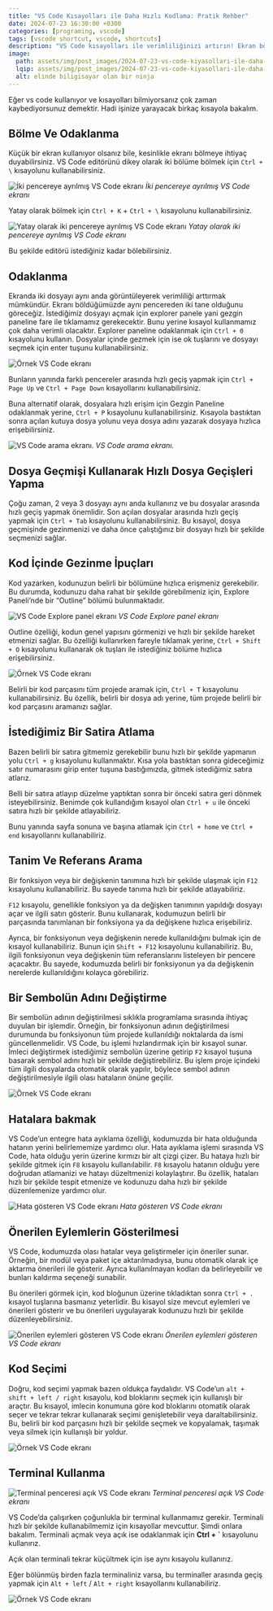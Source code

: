```yaml
---
title: "VS Code Kısayolları ile Daha Hızlı Kodlama: Pratik Rehber"
date: 2024-07-23 16:30:00 +0300
categories: [programing, vscode]
tags: [vscode shortcut, vscode, shortcuts]
description: "VS Code kısayolları ile verimliliğinizi artırın! Ekran bölme, dosya geçişleri, kod navigasyonu ve terminal kullanımı için en iyi ipuçlarını keşfedin."
image:
  path: assets/img/post_images/2024-07-23-vs-code-kiyasollari-ile-daha-hizli-kodlama.png
  lqip: assets/img/post_images/2024-07-23-vs-code-kiyasollari-ile-daha-hizli-kodlama-low.png
  alt: elinde biligisayar olan bir ninja
---
```


Eğer vs code kullanıyor ve kısayolları bilmiyorsanız çok zaman kaybediyorsunuz demektir. Hadi işinize yarayacak birkaç kısayola bakalım.

## Bölme Ve Odaklanma

Küçük bir ekran kullanıyor olsanız bile, kesinlikle ekranı bölmeye ihtiyaç duyabilirsiniz. VS Code editörünü dikey olarak iki bölüme bölmek için `Ctrl + \` kısayolunu kullanabilirsiniz.

![İki pencereye ayrılmış VS Code ekranı](assets/img/post_images/2024-07-23-vs-code-kiyasollari-ile-daha-hizli-kodlama2.webp)
_İki pencereye ayrılmış VS Code ekranı_

Yatay olarak bölmek için `Ctrl + K` + `Ctrl + \` kısayolunu kullanabilirsiniz.

![Yatay olarak iki pencereye ayrılmış VS Code ekranı](assets/img/post_images/2024-07-23-vs-code-kiyasollari-ile-daha-hizli-kodlama-3.webp)
_Yatay olarak iki pencereye ayrılmış VS Code ekranı_

Bu şekilde editörü istediğiniz kadar bölebilirsiniz.

## Odaklanma

Ekranda iki dosyayı aynı anda görüntüleyerek verimliliği arttırmak mümkündür. Ekranı böldüğümüzde aynı pencereden iki tane olduğunu göreceğiz. İstediğimiz dosyayı açmak için explorer panele yani gezgin paneline fare ile tıklamamız gerekecektir. Bunu yerine kısayol kullanmamız çok daha verimli olacaktır. Explorer paneline odaklanmak için `Ctrl + 0` kısayolunu kullanın. Dosyalar içinde gezmek için ise ok tuşlarını ve dosyayı seçmek için enter tuşunu kullanabilirsiniz.

![Örnek VS Code ekranı](assets/img/post_images/2024-07-23-vs-code-kiyasollari-ile-daha-hizli-kodlama-4.webp)

Bunların yanında farklı pencereler arasında hızlı geçiş yapmak için `Ctrl + Page Up` ve `Ctrl + Page Down` kısayollarını kullanabilirsiniz.

Buna alternatif olarak, dosyalara hızlı erişim için Gezgin Paneline odaklanmak yerine, `Ctrl + P` kısayolunu kullanabilirsiniz. Kısayola bastıktan sonra açılan kutuya dosya yolunu veya dosya adını yazarak dosyaya hızlıca erişebilirsiniz.

![VS Code arama ekranı.](assets/img/post_images/2024-07-23-vs-code-kiyasollari-ile-daha-hizli-kodlama-5.webp)
_VS Code arama ekranı._

## Dosya Geçmişi Kullanarak Hızlı Dosya Geçişleri Yapma

Çoğu zaman, 2 veya 3 dosyayı aynı anda kullanırız ve bu dosyalar arasında hızlı geçiş yapmak önemlidir. Son açılan dosyalar arasında hızlı geçiş yapmak için `Ctrl + Tab` kısayolunu kullanabilirsiniz. Bu kısayol, dosya geçmişinde gezinmenizi ve daha önce çalıştığınız bir dosyayı hızlı bir şekilde seçmenizi sağlar.

## Kod İçinde Gezinme İpuçları

Kod yazarken, kodunuzun belirli bir bölümüne hızlıca erişmeniz gerekebilir. Bu durumda, kodunuzu daha rahat bir şekilde görebilmeniz için, Explore Paneli’nde bir “Outline” bölümü bulunmaktadır.

![VS Code Explore panel ekranı](assets/img/post_images/2024-07-23-vs-code-kiyasollari-ile-daha-hizli-kodlama-6.webp)
_VS Code Explore panel ekranı_

Outline özelliği, kodun genel yapısını görmenizi ve hızlı bir şekilde hareket etmenizi sağlar. Bu özelliği kullanırken fareyle tıklamak yerine, `Ctrl + Shift + O` kısayolunu kullanarak ok tuşları ile istediğiniz bölüme hızlıca erişebilirsiniz.

![Örnek VS Code ekranı](assets/img/post_images/2024-07-23-vs-code-kiyasollari-ile-daha-hizli-kodlama-7.webp)

Belirli bir kod parçasını tüm projede aramak için, `Ctrl + T` kısayolunu kullanabilirsiniz. Bu özellik, belirli bir dosya adı yerine, tüm projede belirli bir kod parçasını aramanızı sağlar.

## İstediğimiz Bir Satira Atlama

Bazen belirli bir satıra gitmemiz gerekebilir bunu hızlı bir şekilde yapmanın yolu `Ctrl + g` kısayolunu kullanmaktır. Kısa yola bastıktan sonra gideceğimiz satır numarasını girip enter tuşuna bastığımızda, gitmek istediğimiz satıra atlarız.

Belli bir satıra atlayıp düzelme yaptıktan sonra bir önceki satıra geri dönmek isteyebilirsiniz. Benimde çok kullandığım kısayol olan `Ctrl + u` ile önceki satıra hızlı bir şekilde atlayabiliriz.

Bunu yanında sayfa sonuna ve başına atlamak için `Ctrl + home` ve `Ctrl + end` kısayollarını kullanabiliriz.

## Tanim Ve Referans Arama

Bir fonksiyon veya bir değişkenin tanımına hızlı bir şekilde ulaşmak için `F12` kısayolunu kullanabiliriz. Bu sayede tanıma hızlı bir şekilde atlayabiliriz.

`F12` kısayolu, genellikle fonksiyon ya da değişken tanımının yapıldığı dosyayı açar ve ilgili satırı gösterir. Bunu kullanarak, kodumuzun belirli bir parçasında tanımlanan bir fonksiyona ya da değişkene hızlıca erişebiliriz.

Ayrıca, bir fonksiyonun veya değişkenin nerede kullanıldığını bulmak için de kısayol kullanabiliriz. Bunun için `Shift + F12` kısayolunu kullanabiliriz. Bu, ilgili fonksiyonun veya değişkenin tüm referanslarını listeleyen bir pencere açacaktır. Bu sayede, kodumuzda belirli bir fonksiyonun ya da değişkenin nerelerde kullanıldığını kolayca görebiliriz.

## Bir Sembolün Adını Değiştirme

Bir sembolün adının değiştirilmesi sıklıkla programlama sırasında ihtiyaç duyulan bir işlemdir. Örneğin, bir fonksiyonun adının değiştirilmesi durumunda bu fonksiyonun tüm projede kullanıldığı noktalarda da ismi güncellenmelidir. VS Code, bu işlemi hızlandırmak için bir kısayol sunar. İmleci değiştirmek istediğimiz sembolün üzerine getirip `F2` kısayol tuşuna basarak sembol adını hızlı bir şekilde değiştirebiliriz. Bu işlem proje içindeki tüm ilgili dosyalarda otomatik olarak yapılır, böylece sembol adının değiştirilmesiyle ilgili olası hataların önüne geçilir.

![Örnek VS Code ekranı](assets/img/post_images/2024-07-23-vs-code-kiyasollari-ile-daha-hizli-kodlama-8.webp)

## Hatalara bakmak

VS Code’un entegre hata ayıklama özelliği, kodumuzda bir hata olduğunda hatanın yerini belirlememize yardımcı olur. Hata ayıklama işlemi sırasında VS Code, hata olduğu yerin üzerine kırmızı bir alt çizgi çizer. Bu hataya hızlı bir şekilde gitmek için `F8` kısayolu kullanılabilir. `F8` kısayolu hatanın olduğu yere doğrudan atlamanizi ve hatayı düzeltmenizi kolaylaştırır. Bu özellik, hataları hızlı bir şekilde tespit etmenize ve kodunuzu daha hızlı bir şekilde düzenlemenize yardımcı olur.

![Hata gösteren VS Code ekranı](assets/img/post_images/2024-07-23-vs-code-kiyasollari-ile-daha-hizli-kodlama-9.webp)
_Hata gösteren VS Code ekranı_

## Önerilen Eylemlerin Gösterilmesi

VS Code, kodumuzda olası hatalar veya geliştirmeler için öneriler sunar. Örneğin, bir modül veya paket içe aktarılmadıysa, bunu otomatik olarak içe aktarma önerileri ile gösterir. Ayrıca kullanılmayan kodları da belirleyebilir ve bunları kaldırma seçeneği sunabilir.

Bu önerileri görmek için, kod bloğunun üzerine tıkladıktan sonra `Ctrl + .` kısayol tuşlarına basmanız yeterlidir. Bu kisayol size mevcut eylemleri ve önerileri gösterir ve bu önerileri uygulayarak kodunuzu hızlı bir şekilde düzenleyebilirsiniz.

![Önerilen eylemleri gösteren VS Code ekranı](assets/img/post_images/2024-07-23-vs-code-kiyasollari-ile-daha-hizli-kodlama-10.webp)
_Önerilen eylemleri gösteren VS Code ekranı_

## Kod Seçimi

Doğru, kod seçimi yapmak bazen oldukça faydalıdır. VS Code’un `alt + shift + left / right` kısayolu, kod bloklarını seçmek için kullanışlı bir araçtır. Bu kısayol, imlecin konumuna göre kod bloklarını otomatik olarak seçer ve tekrar tekrar kullanarak seçimi genişletebilir veya daraltabilirsiniz. Bu, belirli bir kod parçasını hızlı bir şekilde seçmek ve kopyalamak, taşımak veya silmek için kullanışlı bir yoldur.

![Örnek VS Code ekranı](assets/img/post_images/2024-07-23-vs-code-kiyasollari-ile-daha-hizli-kodlama-11.webp)

## Terminal Kullanma

![Terminal penceresi açık VS Code ekranı](assets/img/post_images/2024-07-23-vs-code-kiyasollari-ile-daha-hizli-kodlama-12.webp)
_Terminal penceresi açık VS Code ekranı_


VS Code’da çalışırken çoğunlukla bir terminal kullanmamız gerekir. Terminali hızlı bir şekilde kullanabilmemiz için kısayollar mevcuttur. Şimdi onlara bakalım. Terminali açmak veya açık ise odaklanmak için **Ctrl + `** kısayolunu kullanırız.

Açık olan terminali tekrar küçültmek için ise aynı kısayolu kullanırız.

Eğer bölünmüş birden fazla terminaliniz varsa, bu terminaller arasında geçiş yapmak için `Alt + left` / `Alt + right` kısayollarını kullanabiliriz.

![Örnek VS Code ekranı](assets/img/post_images/2024-07-23-vs-code-kiyasollari-ile-daha-hizli-kodlama-13.webp)
